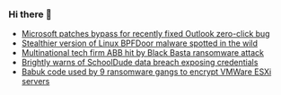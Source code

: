 ### Hi there 👋

<!--START_SECTION:feed-->
* [Microsoft patches bypass for recently fixed Outlook zero-click bug](https://www.bleepingcomputer.com/news/microsoft/microsoft-patches-bypass-for-recently-fixed-outlook-zero-click-bug/)
* [Stealthier version of Linux BPFDoor malware spotted in the wild](https://www.bleepingcomputer.com/news/security/stealthier-version-of-linux-bpfdoor-malware-spotted-in-the-wild/)
* [Multinational tech firm ABB hit by Black Basta ransomware attack](https://www.bleepingcomputer.com/news/security/multinational-tech-firm-abb-hit-by-black-basta-ransomware-attack/)
* [Brightly warns of SchoolDude data breach exposing credentials](https://www.bleepingcomputer.com/news/security/brightly-warns-of-schooldude-data-breach-exposing-credentials/)
* [Babuk code used by 9 ransomware gangs to encrypt VMWare ESXi servers](https://www.bleepingcomputer.com/news/security/babuk-code-used-by-9-ransomware-gangs-to-encrypt-vmware-esxi-servers/)
<!--END_SECTION:feed-->

<!--
**frankenk/frankenk** is a ✨ _special_ ✨ repository because its `README.md` (this file) appears on your GitHub profile.

Here are some ideas to get you started:

- 🔭 I’m currently working on ...
- 🌱 I’m currently learning ...
- 👯 I’m looking to collaborate on ...
- 🤔 I’m looking for help with ...
- 💬 Ask me about ...
- 📫 How to reach me: ...
- 😄 Pronouns: ...
- ⚡ Fun fact: ...
-->



